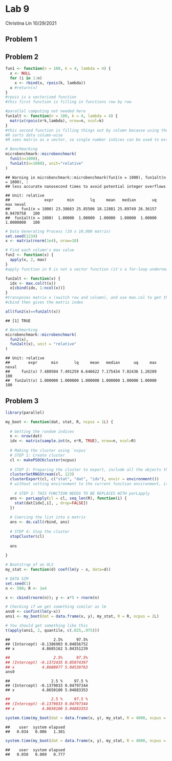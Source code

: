Lab 9
================
Christina Lin
10/29/2021

## Problem 1

## Problem 2

``` r
fun1 <- function(n = 100, k = 4, lambda = 4) {
  x <- NULL
  for (i in 1:n)
    x <- rbind(x, rpois(k, lambda))
  x #return(x)
}
#rpois is a vectorized function
#this first function is filling in functions row by row 

#parallel computing not needed here 
fun1alt <- function(n = 100, k = 4, lambda = 4) {
  matrix(rpois(n*k,lambda), nrow=n, ncol=k)
}
#this second function is filling things out by column because using the default byrow=FALSE
#R sorts data column-wise 
#R sees matrix as a vector, so single number indices can be used to extract elements 

# Benchmarking
microbenchmark::microbenchmark(
  fun1(n=1000),
  fun1alt(n=1000), unit="relative"
)
```

    ## Warning in microbenchmark::microbenchmark(fun1(n = 1000), fun1alt(n = 1000), :
    ## less accurate nanosecond times to avoid potential integer overflows

    ## Unit: relative
    ##               expr      min       lq     mean   median       uq       max neval
    ##     fun1(n = 1000) 23.38663 25.85506 18.12881 25.89749 26.36157 0.9470758   100
    ##  fun1alt(n = 1000)  1.00000  1.00000  1.00000  1.00000  1.00000 1.0000000   100

``` r
# Data Generating Process (10 x 10,000 matrix)
set.seed(1234)
x <- matrix(rnorm(1e4), nrow=10)

# Find each column's max value
fun2 <- function(x) {
  apply(x, 2, max)
}
#apply function in R is not a vector function (it's a for-loop underneath)

fun2alt <- function(x) {
  idx <- max.col(t(x)) 
  x[cbind(idx, 1:ncol(x))]
}
#transposes matrix x (switch row and column), and use max.col to get the indices (gives the row number of the max value for each column), which is stored in idx
#cbind then gives the matrix index

all(fun2(x)==fun2alt(x))
```

    ## [1] TRUE

``` r
# Benchmarking
microbenchmark::microbenchmark(
  fun2(x),
  fun2alt(x), unit = "relative"
)
```

    ## Unit: relative
    ##        expr      min       lq     mean   median      uq     max neval
    ##     fun2(x) 7.480504 7.491259 6.646622 7.175434 7.02436 1.20289   100
    ##  fun2alt(x) 1.000000 1.000000 1.000000 1.000000 1.00000 1.00000   100

## Problem 3

``` r
library(parallel)

my_boot <- function(dat, stat, R, ncpus = 1L) {
  
  # Getting the random indices
  n <- nrow(dat)
  idx <- matrix(sample.int(n, n*R, TRUE), nrow=n, ncol=R)
 
  # Making the cluster using `ncpus`
  # STEP 1: Create cluster
  cl <- makePSOCKcluster(ncpus)
  
  # STEP 2: Preparing the cluster to export, include all the objects that are not included in the child sessions
  clusterSetRNGStream(cl, 123) 
  clusterExport(cl, c("stat", "dat", "idx"), envir = environment())
  # without setting environment to the current function environment, it will attempt to look for the variables in the global environment 
  
    # STEP 3: THIS FUNCTION NEEDS TO BE REPLACES WITH parLapply
  ans <- parLapply(cl = cl, seq_len(R), function(i) {
    stat(dat[idx[,i], , drop=FALSE])
  })
  
  # Coercing the list into a matrix
  ans <- do.call(rbind, ans)
  
  # STEP 4: Stop the cluster
  stopCluster(cl)
  
  ans
  
}
```

``` r
# Bootstrap of an OLS
my_stat <- function(d) coef(lm(y ~ x, data=d))

# DATA SIM
set.seed(1)
n <- 500; R <- 1e4

x <- cbind(rnorm(n)); y <- x*5 + rnorm(n)

# Checking if we get something similar as lm
ans0 <- confint(lm(y~x))
ans1 <- my_boot(dat = data.frame(x, y), my_stat, R = R, ncpus = 2L)

# You should get something like this
t(apply(ans1, 2, quantile, c(.025,.975)))
```

    ##                   2.5%      97.5%
    ## (Intercept) -0.1386903 0.04856752
    ## x            4.8685162 5.04351239

``` r
##                   2.5%      97.5%
## (Intercept) -0.1372435 0.05074397
## x            4.8680977 5.04539763
ans0
```

    ##                  2.5 %     97.5 %
    ## (Intercept) -0.1379033 0.04797344
    ## x            4.8650100 5.04883353

``` r
##                  2.5 %     97.5 %
## (Intercept) -0.1379033 0.04797344
## x            4.8650100 5.04883353
```

``` r
system.time(my_boot(dat = data.frame(x, y), my_stat, R = 4000, ncpus = 1L))
```

    ##    user  system elapsed 
    ##   0.034   0.006   1.301

``` r
system.time(my_boot(dat = data.frame(x, y), my_stat, R = 4000, ncpus = 2L))
```

    ##    user  system elapsed 
    ##   0.050   0.009   0.777
